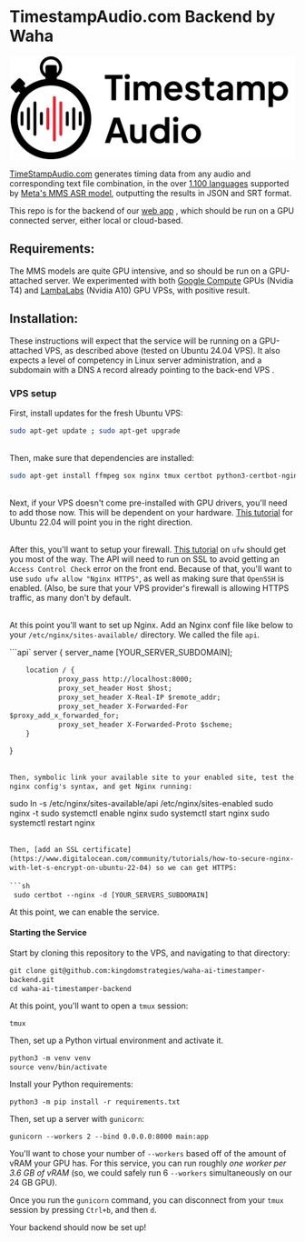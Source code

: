 # TimestampAudio.com Backend by Waha

![TimestampAudio.com Logo](./logo.svg "TimestampAudio.com Logo")

[TimeStampAudio.com](https://timestampaudio.com) generates timing data from any audio and corresponding text file combination, in the over [1,100 languages](https://dl.fbaipublicfiles.com/mms/misc/language_coverage_mms.html) supported by [Meta's MMS ASR model](https://ai.meta.com/blog/multilingual-model-speech-recognition/), outputting the results in JSON and SRT format.


This repo is for the backend of our [web app](https://timestampaudio.com) , which should be run on a GPU connected server, either local or cloud-based.


## Requirements:

The MMS models are quite GPU intensive, and so should be run on a GPU-attached server. We experimented with both [Google Compute](https://cloud.google.com/compute/docs/gpus) GPUs (Nvidia T4) and [LambaLabs](https://lambdalabs.com/) (Nvidia A10) GPU VPSs, with positive result.



## Installation:

These instructions will expect that the service will be running on a GPU-attached VPS, as described above (tested on Ubuntu 24.04 VPS). It also expects a level of competency in Linux server administration, and a subdomain with a DNS `A` record already pointing to the back-end VPS .


### VPS setup

First, install updates for the fresh Ubuntu VPS:

```sh
sudo apt-get update ; sudo apt-get upgrade 
```

\
Then, make sure that dependencies are installed:

```sh
sudo apt-get install ffmpeg sox nginx tmux certbot python3-certbot-nginx
```

\
Next, if your VPS doesn't come pre-installed with GPU drivers, you'll need to add those now. This will be dependent on your hardware. [This tutorial](https://www.cherryservers.com/blog/install-cuda-ubuntu) for Ubuntu 22.04 will point you in the right direction. 

\
After this, you'll want to setup your firewall. [This tutorial](https://www.digitalocean.com/community/tutorials/how-to-set-up-a-firewall-with-ufw-on-ubuntu) on `ufw` should get you most of the way. The API will need to run on SSL to avoid getting an `Access Control Check` error on the front end. Because of that, you'll want to use `sudo ufw allow "Nginx HTTPS"`, as well as making sure that `OpenSSH` is enabled. (Also, be sure that your VPS provider's firewall is allowing HTTPS traffic, as many don't by default.

\
At this point you'll want to set up Nginx. Add an Nginx conf file like below to your `/etc/nginx/sites-available/` directory. We called the file `api`.

```api`
server {
        server_name [YOUR_SERVER_SUBDOMAIN];

        location / {
                proxy_pass http://localhost:8000;
                proxy_set_header Host $host;
                proxy_set_header X-Real-IP $remote_addr;
                proxy_set_header X-Forwarded-For $proxy_add_x_forwarded_for;
                proxy_set_header X-Forwarded-Proto $scheme;
        }
}
```

Then, symbolic link your available site to your enabled site, test the nginx config's syntax, and get Nginx running:

```
sudo ln -s /etc/nginx/sites-available/api /etc/nginx/sites-enabled
sudo nginx -t
sudo systemctl enable nginx
sudo systemctl start nginx
sudo systemctl restart nginx
```

Then, [add an SSL certificate](https://www.digitalocean.com/community/tutorials/how-to-secure-nginx-with-let-s-encrypt-on-ubuntu-22-04) so we can get HTTPS:

```sh
 sudo certbot --nginx -d [YOUR_SERVERS_SUBDOMAIN]
```

At this point, we can enable the service.

#### Starting the Service


Start by cloning this repository to the VPS, and navigating to that directory:

```
git clone git@github.com:kingdomstrategies/waha-ai-timestamper-backend.git
cd waha-ai-timestamper-backend
```

At this point, you'll want to open a `tmux` session:

```
tmux
```

Then, set up a Python virtual environment and activate it.

```
python3 -m venv venv
source venv/bin/activate
```

Install your Python requirements:

```
python3 -m pip install -r requirements.txt
```

Then, set up a server with `gunicorn`:


```
gunicorn --workers 2 --bind 0.0.0.0:8000 main:app
```


You'll want to chose your number of `--workers` based off of the amount of vRAM your GPU has. For this service, you can run roughly _one worker per 3.6 GB of vRAM_ (so, we could safely run 6 `--workers` simultaneously on our 24 GB GPU).

Once you run the `gunicorn` command, you can disconnect from your `tmux` session by pressing `Ctrl+b`, and then `d`.


Your backend should now be set up!


